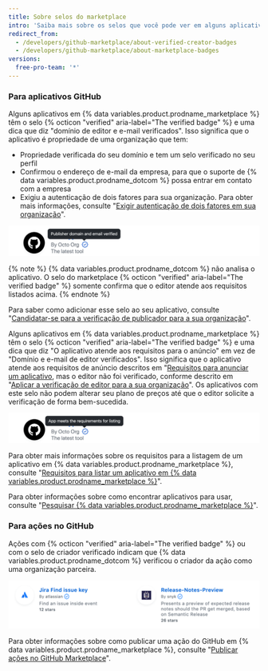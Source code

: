 ```yaml
---
title: Sobre selos do marketplace
intro: 'Saiba mais sobre os selos que você pode ver em alguns aplicativos e anúncios de ações em {% data variables.product.prodname_marketplace %}.'
redirect_from:
  - /developers/github-marketplace/about-verified-creator-badges
  - /developers/github-marketplace/about-marketplace-badges
versions:
  free-pro-team: '*'
---
```

### Para aplicativos GitHub

Alguns aplicativos em {% data variables.product.prodname_marketplace %} têm o selo {% octicon "verified" aria-label="The verified badge" %} e uma dica que diz "domínio de editor e e-mail verificados". Isso significa que o aplicativo é propriedade de uma organização que tem:

- Propriedade verificada do seu domínio e tem um selo verificado no seu perfil
- Confirmou o endereço de e-mail da empresa, para que o suporte de {% data variables.product.prodname_dotcom %} possa entrar em contato com a empresa
- Exigiu a autenticação de dois fatores para sua organização. Para obter mais informações, consulte "[Exigir autenticação de dois fatores em sua organização](/organizations/keeping-your-organization-secure/requiring-two-factor-authentication-in-your-organization)".

![Selo do Marketplace para Aplicativos GitHub](/assets/images/marketplace/apps-with-verified-publisher-badge-tooltip.png)

{% note %}
{% data variables.product.prodname_dotcom %} não analisa o aplicativo. O selo do marketplace {% octicon "verified" aria-label="The verified badge" %} somente confirma que o editor atende aos requisitos listados acima.
{% endnote %}

Para saber como adicionar esse selo ao seu aplicativo, consulte "[Candidatar-se para a verificação de publicador para a sua organização](/developers/github-marketplace/applying-for-publisher-verification-for-your-organization)".

Alguns aplicativos em {% data variables.product.prodname_marketplace %} têm o selo {% octicon "verified" aria-label="The verified badge" %} e uma dica que diz "O aplicativo atende aos requisitos para o anúncio" em vez de "Domínio e e-mail de editor verificados". Isso significa que o aplicativo atende aos requisitos de anúncio descritos em "[Requisitos para anunciar um aplicativo](/developers/github-marketplace/requirements-for-listing-an-app), mas o editor não foi verificado, conforme descrito em "[Aplicar a verificação de editor para a sua organização](/developers/github-marketplace/applying-for-publisher-verification-for-your-organization)". Os aplicativos com este selo não podem alterar seu plano de preços até que o editor solicite a verificação de forma bem-sucedida.

![Selo do Marketplace para Aplicativos GitHub](/assets/images/marketplace/apps-with-unverified-publisher-badge-tooltip.png)

Para obter mais informações sobre os requisitos para a listagem de um aplicativo em {% data variables.product.prodname_marketplace %}, consulte "[Requisitos para listar um aplicativo em {% data variables.product.prodname_marketplace %}](/marketplace/getting-started/requirements-for-listing-an-app-on-github-marketplace/)".

Para obter informações sobre como encontrar aplicativos para usar, consulte "[Pesquisar {% data variables.product.prodname_marketplace %}](/github/searching-for-information-on-github/searching-github-marketplace)".

### Para ações no GitHub

Ações com {% octicon "verified" aria-label="The verified badge" %} ou com o selo de criador verificado indicam que {% data variables.product.prodname_dotcom %} verificou o criador da ação como uma organização parceira.

![Selo de criador verificada para o GitHub Actions](/assets/images/marketplace/verified-creator-badge-for-actions.png)

Para obter informações sobre como publicar uma ação do GitHub em {% data variables.product.prodname_marketplace %}, consulte "[Publicar ações no GitHub Marketplace](/actions/creating-actions/publishing-actions-in-github-marketplace)".
